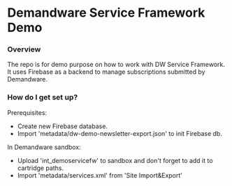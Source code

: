 # Demandware Service Framework Demo #

### Overview ###
The repo is for demo purpose on how to work with DW Service Framework. It uses Firebase as a backend to manage subscriptions submitted by Demandware.

### How do I get set up? ###

Prerequisites:

* Create new Firebase database.
* Import 'metadata/dw-demo-newsletter-export.json' to init Firebase db.

In Demandware sandbox:

* Upload 'int_demoservicefw' to sandbox and don't forget to add it to cartridge paths.
* Import 'metadata/services.xml' from 'Site Import&Export'

